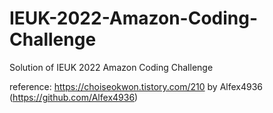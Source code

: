 # IEUK-2022-Amazon-Coding-Challenge
Solution of IEUK 2022 Amazon Coding Challenge

reference: https://choiseokwon.tistory.com/210 by Alfex4936 (https://github.com/Alfex4936)
